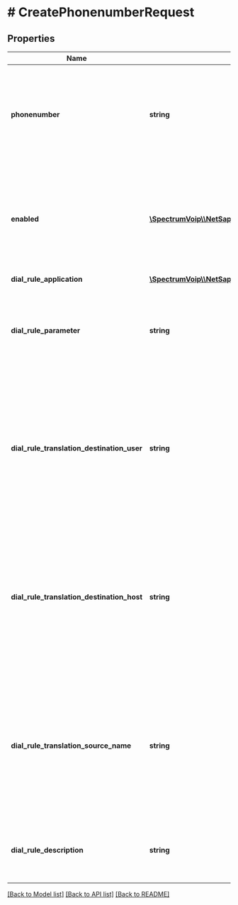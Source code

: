 # # CreatePhonenumberRequest

## Properties

Name | Type | Description | Notes
------------ | ------------- | ------------- | -------------
**phonenumber** | **string** | This is the main phonenumber setting. Should be a  formated in a e164 format with country count and number. US domestic numbers should be similiar to 18005551234 |
**enabled** | [**\SpectrumVoip\\\\NetSapiens\Model\YesNoStringYesDefault**](YesNoStringYesDefault.md) | When enabled this rule is available to be user though it may not be active as the timeframe might not match the current time or there could be other hihger priority timeframes. | [optional]
**dial_rule_application** | [**\SpectrumVoip\\\\NetSapiens\Model\DialruleApplication**](DialruleApplication.md) |  | [optional]
**dial_rule_parameter** | **string** | This is the application parameter field that can be used for additional settings based on the dial-rule-application. Default is empty string. | [optional]
**dial_rule_translation_destination_user** | **string** | This is the forward destination the call will be sent to in partnership with the application (dial-rule-application) and host (dial-rule-translation-destination-host). This might be a user, queue or offnet number depending on the application. |
**dial_rule_translation_destination_host** | **string** | This is the forward destination host the call will be sent to in partnership with the application (dial-rule-application) and user (dial-rule-translation-destination-user). This might be the domain name or a connection name if trying to route offnet. | [optional] [default to '[*]']
**dial_rule_translation_source_name** | **string** | This field will allow customization of the source \&quot;name\&quot; often used for teh caller id name or the the descriptive quoted value outside of the sip uri. Defaults to [*] but you can add a prefix for example with something like this, sales_[*] | [optional] [default to '[*]']
**dial_rule_description** | **string** | This is a description of the number/rule that can be used for defintion or tracking purposes. | [optional]

[[Back to Model list]](../../README.md#models) [[Back to API list]](../../README.md#endpoints) [[Back to README]](../../README.md)
